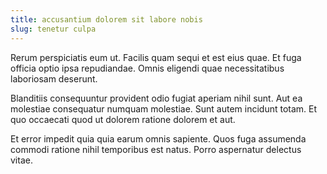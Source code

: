 ```yaml
---
title: accusantium dolorem sit labore nobis
slug: tenetur culpa
---
```


Rerum perspiciatis eum ut. Facilis quam sequi et est eius quae. Et fuga officia optio ipsa repudiandae. Omnis eligendi quae necessitatibus laboriosam deserunt.

Blanditiis consequuntur provident odio fugiat aperiam nihil sunt. Aut ea molestiae consequatur numquam molestiae. Sunt autem incidunt totam. Et quo occaecati quod ut dolorem ratione dolorem et aut.

Et error impedit quia quia earum omnis sapiente. Quos fuga assumenda commodi ratione nihil temporibus est natus. Porro aspernatur delectus vitae.
